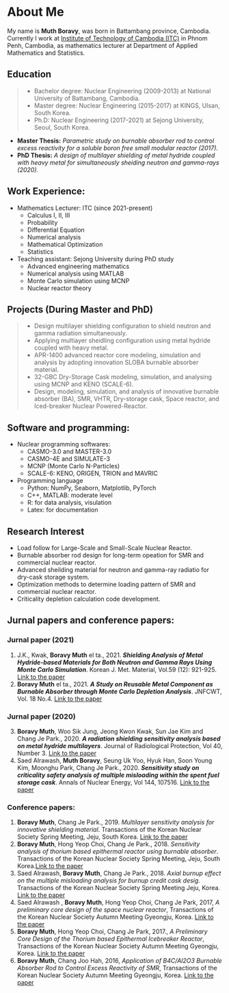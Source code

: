 # About Me
My name is **Muth Boravy**, was born in Battambang province, Cambodia. Currently I work at [Institute of Technology of Cambodia (ITC)](https://itc.edu.kh/about-institute-of-technology-of-cambodia/) in Phnom Penh, Cambodia, as mathematics lecturer at Department of Applied Mathematics and Statistics. 

## Education
> * Bachelor degree: Nuclear Engineering (2009-2013) at National University of Battambang, Cambodia.
> * Master degree: Nuclear Engineering (2015-2017) at KINGS, Ulsan, South Korea.
> * Ph.D: Nuclear Engineering (2017-2021) at Sejong University, Seoul, South Korea.
  * **Master Thesis:** _Parametric study on burnable absorber rod to control excess reactivity for a soluble boron free small modular reactor (2017)._
  * **PhD Thesis:** _A design of multilayer shielding of metal hydride coupled with heavy metal for simultaneously sheiding neutron and gamma-rays (2020)._

## Work Experience:
* Mathematics Lecturer: ITC (since 2021-present)
  - Calculus I, II, III
  - Probability
  - Differential Equation
  - Numerical analysis
  - Mathematical Optimization
  - Statistics
* Teaching assistant: Sejong University during PhD study
  - Advanced engineering mathematics
  - Numerical analysis using MATLAB
  - Monte Carlo simulation using MCNP
  - Nuclear reactor theory

## Projects (During Master and PhD)
>* Design multilayer shielding configuration to shield neutron and gamma radiation simultaneously.
>* Applying multiayer sheidling configuration using metal hydride coupled with heavy metal.
>* APR-1400 advanced reactor core modeling, simulation and analysis by adopting innovation SLOBA burnable absorber material.
>* 32-GBC Dry-Storage Cask modeling, simulation, and analysing using MCNP and KENO (SCALE-6).
>* Design, modeling, simulation, and analysis of innovative burnable absorber (BA), SMR, VHTR, Dry-storage cask, Space reactor, and Iced-breaker Nuclear Powered-Reactor.

## Software and programming:
* Nuclear programming softwares:
  - CASMO-3.0 and MASTER-3.0
  - CASMO-4E and SIMULATE-3
  - MCNP (Monte Carlo N-Particles)
  - SCALE-6: KENO, ORIGEN, TRION and MAVRIC
* Programming language
  - Python: NumPy, Seaborn, Matplotlib, PyTorch
  - C++, MATLAB: moderate level
  - R: for data analysis, visulation
  - Latex: for documentation

## Research Interest
* Load follow for Large-Scale and Small-Scale Nuclear Reactor.
* Burnable absorber rod design for long-term opeation for SMR and commercial nuclear reactor.
* Advanced sheilding material for neutron and gamma-ray radiatio for dry-cask storage system.
* Optimization methods to determine loading pattern of SMR and commercial nuclear reactor.
* Criticality depletion calculation code development.

## Jurnal papers and conference papers:
### Jurnal paper (2021)
1. J.K., Kwak, **Boravy Muth** el ta., 2021. _**Shielding Analysis of Metal Hydride-based Materials for Both Neutron and Gamma Rays Using Monte Carlo Simulation**_. Korean J. Met. Material, Vol.59 (12): 921-925. [Link to the paper](http://kjmm.org/journal/view.php?doi=10.3365/KJMM.2021.59.12.921)
2. **Boravy Muth** el ta., 2021. _**A Study on Reusable Metal Component as Burnable Absorber through Monte Carlo Depletion Analysis**_. JNFCWT, Vol. 18 No.4. [Link to the paper](https://www.kci.go.kr/kciportal/ci/sereArticleSearch/ciSereArtiView.kci?sereArticleSearchBean.artiId=ART002672361)
### Jurnal paper (2020)
3. **Boravy Muth**, Woo Sik Jung, Jeong Kwon Kwak, Sun Jae Kim and Chang Je Park., 2020. _**A radiation shielding sensitivity analysis based on metal hydride multilayers**_. Journal of Radiological Protection, Vol 40, Number 3. [Link to the paper](https://iopscience.iop.org/article/10.1088/1361-6498/ab9a08)
4. Saed Alrawash, **Muth Boravy**, Seung Uk Yoo, Hyuk Han, Soon Young Kim, Moonghu Park, Chang Je Park., 2020. _**Sensitivity study on criticality safety analysis of multiple misloading within the spent fuel storage cask**_. Annals of Nuclear Energy, Vol 144, 107516. [Link to the paper](https://www.sciencedirect.com/science/article/abs/pii/S0306454920302140?via%3Dihub)

### Conference papers:
1. **Boravy Muth**, Chang Je Park., 2019. _Multilayer sensitivity analysis for innovative shielding material_. Transactions of the Korean Nuclear Society Spring Meeting, Jeju, South Korea. [Link to the paper](https://www.researchgate.net/publication/340807537_Multilayer_sensitivity_analysis_for_innovative_shielding_material)
2. **Boravy Muth**, Hong Yeop Choi, Chang Je Park., 2018. _Sensitivity analysis of thorium based epithermal reactor using burnable absorber_. Transactions of the Korean Nuclear Society Spring Meeting, Jeju, South Korea.[Link to the paper](https://www.researchgate.net/publication/325483520_Sensitivity_Analysis_of_Thorium-based_Epithermal_Reactor_using_Burnable_Absorber)
3. Saed Alrawash, **Boravy Muth**, Chang Je Park., 2018. _Axial burnup effect on the multiple misloading analysis for burnup credit cask desig_. Transactions of the Korean Nuclear Society Spring Meeting Jeju, Korea. [Link to the paper](https://www.kns.org/files/pre_paper/41/19S-300-saed.pdf)
4. Saed Alrawash , **Boravy Muth**, Hong Yeop Choi, Chang Je Park, 2017, _A preliminary core design of the space nuclear reactor_, Transactions of the Korean Nuclear Society Autumn Meeting Gyeongju, Korea. [Link to the paper](https://muth1991.wordpress.com/wp-content/uploads/2018/03/kns2017a-space-reactor.pdf)
5. **Boravy Muth**, Hong Yeop Choi, Chang Je Park, 2017., _A Preliminary Core Design of the Thorium based Epithermal Icebreaker Reactor_, Transactions of the Korean Nuclear Society Autumn Meeting Gyeongju, Korea. [Link to the paper](https://www.researchgate.net/publication/321212858_A_Preliminary_Core_Design_of_the_Thorium_based_Epithermal_Icebreaker_Reactor)
6. **Boravy Muth**, Chang Joo Hah, 2016, _Application of B4C/Al2O3 Burnable Absorber Rod to Control Excess Reactivity of SMR_, Transactions of the Korean Nuclear Society Autumn Meeting Gyeongju, Korea. [Link to the paper](https://www.researchgate.net/publication/321213292_Application_of_B4CAl2O3_Burnable_Absorber_Rod_to_Control_Excess_Reactivity_of_SMR)
